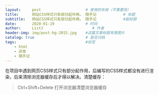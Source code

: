 ```yaml
---
layout:     post                    # 使用的布局（不需要改）
title:      网站CSS样式只有部分起作用。 随手记            # 标题 
subtitle:   网站CSS样式只有部分起作用。 随手记            #副标题
date:       2020-01-19              # 时间
author:     ListJ                      # 作者
header-img: img/post-bg-2015.jpg    #这篇文章标题背景图片
catalog: true                       # 是否归档
tags:                               #标签
    - html
    - 异常
    - 随手记
---
```


在项目中遇到网页CSS样式只有部分起作用，后编写的CSS样式都没有进行渲染，后来清除浏览器缓存后才得以解决。清楚缓存：

> Ctrl+Shift+Delete 打开浏览器清楚浏览器缓存
